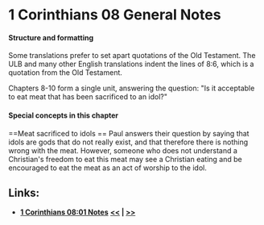 # 1 Corinthians 08 General Notes #

#### Structure and formatting ####

Some translations prefer to set apart quotations of the Old Testament. The ULB and many other English translations indent the lines of 8:6, which is a quotation from the Old Testament. 

Chapters 8-10 form a single unit, answering the question: "Is it acceptable to eat meat that has been sacrificed to an idol?"

#### Special concepts in this chapter ####

==Meat sacrificed to idols ==
Paul answers their question by saying that idols are gods that do not really exist, and that therefore there is nothing wrong with the meat. However, someone who does not understand a Christian's freedom to eat this meat may see a Christian eating and be encouraged to eat the meat as an act of worship to the idol. 

## Links: ##

* __[1 Corinthians 08:01 Notes](./01.md)__
__[<<](../07/intro.md) | [>>](../09/intro.md)__